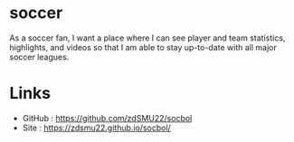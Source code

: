 # soccer

As a soccer fan, 
I want a place where I can see player and team statistics, highlights, and videos 
so that I am able to stay up-to-date with all major soccer leagues.


# Links
* GitHub : https://github.com/zdSMU22/socbol
* Site : https://zdsmu22.github.io/socbol/ 
